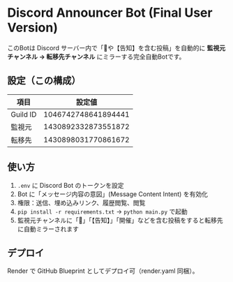 # Discord Announcer Bot (Final User Version)

このBotは Discord サーバー内で「📢や【告知】を含む投稿」を自動的に
**監視元チャンネル → 転移先チャンネル** にミラーする完全自動Botです。

## 設定（この構成）

| 項目 | 設定値 |
|------|---------|
| Guild ID | 1046742748641894441 |
| 監視元 | 1430892332873551872 |
| 転移先 | 1430898031770861672 |

## 使い方

1. `.env` に Discord Bot のトークンを設定
2. Bot に「メッセージ内容の意図」(Message Content Intent) を有効化
3. 権限：送信、埋め込みリンク、履歴閲覧、閲覧
4. `pip install -r requirements.txt` → `python main.py` で起動
5. 監視元チャンネルに「📢」「【告知】」「開催」などを含む投稿をすると転移先に自動ミラーされます

## デプロイ

Render で GitHub Blueprint としてデプロイ可（render.yaml 同梱）。
